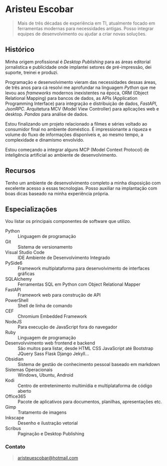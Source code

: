 # Aristeu Escobar

> Mais de três décadas de experiência em TI, atualmente focado em 
> ferramentas modernas para necessidades antigas. Posso integrar equipes 
> de desenvolvimento ou ajudar a criar novas soluções. 

## Histórico

Minha origem profissional é _Desktop Publishing_ para as áreas editorial jornalistica e publicidade onde implantei setores de pré-impressão, dei suporte, treinei e produzi. 

Programação e desenvolvimento vieram das necessidades dessas áreas, de três anos para cá resolvi me aprofundar na linguagem _Python_ que me levou aos _frameworks_ modernos inexistentes na época, ORM (Object Relational Mapping) para bancos de dados, as APIs (Application Programming Interface) para integração e distribuição de dados, _FastAPI_, _JsonRPC_. Arquitetura MCV (Model View Controller) para aplicações web e desktop. _Pandas_ para análise de dados. 

Estou finalizando um projeto relacionado a filmes e séries voltado ao consumidor final no ambiente doméstico. É impressionante a riqueza e volume do fluxo de informações disponíveis e, ao mesmo tempo, a complexidade e dinamismo envolvido.

Estou começando a integrar alguns MCP (Model Context Protocol) de inteligência artificial ao ambiente de desenvolvimento.

## Recursos

Tenho um ambiente de desenvolvimento completo a minha disposição com excelente acesso a essas tecnologias. Posso auxiliar na implantação com boas dicas baseado na minha experiência própria. 

## Especializações

Vou listar os principais componentes de software que utilizo. 

<dl>
<dt>Python</dt>
<dd>Linguagem de programação</dd>
<dt>Git</dt>
<dd>Sistema de versionamento</dd>
<dt>Visual Studio Code</dt>
<dd>IDE Ambiente de Desenvolvimento Integrado</dd>
<dt>PySide6</dt>
<dd>Framework multiplataforma para desenvolvimento de interfaces gráficas</dd>
<dt>SQLAlchemy</dt>
<dd>Ferramentas SQL em Python com Object Relational Mapper</dd>
<dt>FastAPI</dt>
<dd>Framework web para construção de API</dd>
<dt>PowerShell</dt>
<dd>Shell de linha de comando</dd>
<dt>CEF</dt>
<dd>Chromium Embedded Framework</dd>
<dt>NodeJS</dt>
<dd>Para execução de JavaScript fora do navegador</dd>
<dt>Ruby</dt>
<dd>Linguagem de programação</dd>
<dt>Desenvolvvimento web frontend e backend</dt>
<dd>São muitos para listar, desde HTML CSS JavaScript até Bootstrap JQuery Sass Flask Django Jekyll...</dd>
<dt>Obsidian</dt>
<dd>Sistema de gestão de conhecimento pessoal baseado em markdown</dd>
<dt>Sistemas Operacionais</dt>
<dd>Windows, Ubuntu, Android</dd>
<dt>Kodi</dt>
<dd>Centro de entretenimento multimídia e multiplataforma de código aberto</dd>
<dt>Office365</dt>
<dd>Pacote de aplicativos para documentos, planilhas, apresentações etc.</dd>
<dt>Gimp</dt>
<dd>Tratamento de imagens</dd>
<dt>Inkscape</dt>
<dd>Desenho e ilustração vetorial</dd>
<dt>Scribus</dt>
<dd>Paginação e Desktop Publishing</dd>
</dl>

### Contato
> [aristeuescobar@hotmail.com](mailto://aristeuescobar@hotmail.com)
